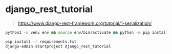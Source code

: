 # django_rest_tutorial

> https://www.django-rest-framework.org/tutorial/1-serialization/

```sh
python3 -m venv env && source env/bin/activate && python -m pip install --upgrade pip

pip install -r requirements.txt
django-admin startproject django_rest_tutorial
```